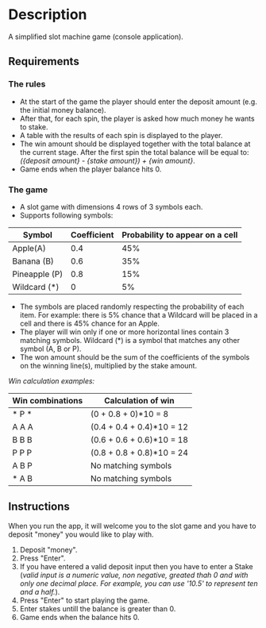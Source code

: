 # Description
A simplified slot machine game (console application).

## Requirements

### The rules
- At the start of the game the player should enter the deposit amount (e.g. the initial money balance).
-  After that, for each spin, the player is asked how much money he wants to stake.
- A table with the results of each spin is displayed to the player.
- The win amount should be displayed together with the total balance at the current stage. After the first spin the total balance will be equal to: *({deposit amount} - {stake amount}) + {win amount}*.
- Game ends when the player balance hits 0.

### The game
- A slot game with dimensions 4 rows of 3 symbols each.
- Supports following symbols:

| Symbol        |  Coefficient  |  Probability to appear on a cell |
| ------------- | ------------- | -------------------------------- |
| Apple(A)      |  0.4          |  45%                             |
| Banana (B)    |  0.6          |  35%                             |
| Pineapple (P) |  0.8          |  15%                             |
| Wildcard (*)  |  0            |  5%                              |

- The symbols are placed randomly respecting the probability of each item. For example: there is 5% chance that a Wildcard will be placed in a cell and there is 45% chance for an Apple.
- The player will win only if one or more horizontal lines contain 3 matching symbols. Wildcard (*) is a symbol that matches any other symbol (A, B or P).
- The won amount should be the sum of the coefficients of the symbols on the winning line(s), multiplied by the stake amount.

*Win calculation examples:*

| Win combinations | Calculation of win        |
| ---------------- | --------------------------|
| * P *            | (0 + 0.8 + 0)*10 = 8      |
| A A A            | (0.4 + 0.4 + 0.4)*10 = 12 |
| B B B            | (0.6 + 0.6 + 0.6)*10 = 18 |
| P P P            | (0.8 + 0.8 + 0.8)*10 = 24 |
| A B P            | No matching symbols       |
| * A B            | No matching symbols       |

## Instructions

When you run the app, it will welcome you to the slot game and you have to deposit "money" you would like to play with. 

1. Deposit "money".
2. Press "Enter".
3. If you have entered a valid deposit input then you have to enter a Stake (*valid input is a numeric value, non negative, greated thah 0 and with only one decimal place. For example, you can use '10.5' to represent ten and a half.*).
4. Press "Enter" to start playing the game.
5. Enter stakes untill the balance is greater than 0.
6. Game ends when the balance hits 0.
